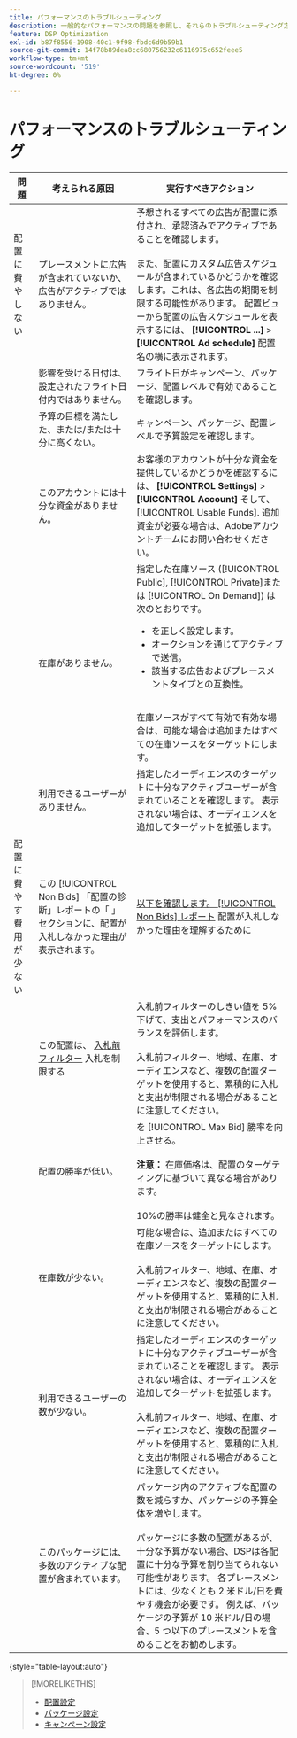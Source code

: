 ```yaml
---
title: パフォーマンスのトラブルシューティング
description: 一般的なパフォーマンスの問題を参照し、それらのトラブルシューティング方法を確認します。
feature: DSP Optimization
exl-id: b87f8556-1908-40c1-9f98-fbdc6d9b59b1
source-git-commit: 14f78b89dea8cc680756232c6116975c652feee5
workflow-type: tm+mt
source-wordcount: '519'
ht-degree: 0%

---
```


# パフォーマンスのトラブルシューティング

| 問題 | 考えられる原因 | 実行すべきアクション |
| --- | --- | --- |
| 配置に費やしない | プレースメントに広告が含まれていないか、広告がアクティブではありません。 | 予想されるすべての広告が配置に添付され、承認済みでアクティブであることを確認します。<br><br>また、配置にカスタム広告スケジュールが含まれているかどうかを確認します。これは、各広告の期間を制限する可能性があります。 配置ビューから配置の広告スケジュールを表示するには、  **[!UICONTROL ...]** > **[!UICONTROL Ad schedule]** 配置名の横に表示されます。 |
|  | 影響を受ける日付は、設定されたフライト日付内ではありません。 | フライト日がキャンペーン、パッケージ、配置レベルで有効であることを確認しま&#x200B;す。 |
|  | 予算の目標を満たした、または/または十分に高くない。 | キャンペーン、パッケージ、配置レベルで予算設定を確認します。 |
|  | このアカウントには十分な資金がありません。 | お客様のアカウントが十分な資金を提供しているかどうかを確認するには、 **[!UICONTROL Settings]** > **[!UICONTROL Account]** そして、 [!UICONTROL Usable Funds]. 追加資金が必要な場合は、Adobeアカウントチームにお問い合わせください。 |
|  | 在庫がありません。 | 指定した在庫ソース ([!UICONTROL Public], [!UICONTROL Private]または [!UICONTROL On Demand]) は次のとおりです。<ul><li>を正しく設定します。</li><li>オークションを通じてアクティブで送信。</li><li>該当する広告およびプレースメントタイプとの互換性。</li></ul><br>在庫ソースがすべて有効で有効な場合は、可能な場合は追加またはすべての在庫ソースをターゲットにします。 |
|  | 利用できるユーザーがありません。 | 指定したオーディエンスのターゲットに十分なアクティブユーザーが含まれていることを確認します。 表示されない場合は、オーディエンスを追加してターゲットを拡張します。 |
| 配置に費やす費用が少ない | この [!UICONTROL Non Bids] 「配置の診断」レポートの「 」セクションに、配置が入札しなかった理由が表示されます。 | [以下を確認します。 [!UICONTROL Non Bids] レポート](/help/dsp/campaign-management/reports/placement-diagnostics.md) 配置が入札しなかった理由を理解するために  <!-- add link/edit text when file available: See the [in-depth guide to possible Non-Bid Reasons (NBR)](link) for more information. --> |
|  | この配置は、 [入札前フィルター](/help/dsp/campaign-management/placements/placement-settings.md) 入札を制限する | 入札前フィルターのしきい値を 5%下げて、支出とパフォーマンスのバランスを評価します。 <!-- wording? and are users just supposed to manually monitor whether it makes a difference? --><br><br>入札前フィルター、地域、在庫、オーディエンスなど、複数の配置ターゲットを使用すると、累積的に入札と支出が制限される場合があることに注意してください。 |
|  | 配置の勝率が低い。 | を [!UICONTROL Max Bid] 勝率を向上させる。<br><br><b>注意：</b> 在庫価格は、配置のターゲティングに基づいて異なる場合があります。<br><br>10%の勝率は健全と見なされます。 |
|  | 在庫数が少ない。 | 可能な場合は、追加またはすべての在庫ソースをターゲットにします。<br><br>入札前フィルター、地域、在庫、オーディエンスなど、複数の配置ターゲットを使用すると、累積的に入札と支出が制限される場合があることに注意してください。 |
|  | 利用できるユーザーの数が少ない。 | 指定したオーディエンスのターゲットに十分なアクティブユーザーが含まれていることを確認します。 表示されない場合は、オーディエンスを追加してターゲットを拡張します。<br><br>入札前フィルター、地域、在庫、オーディエンスなど、複数の配置ターゲットを使用すると、累積的に入札と支出が制限される場合があることに注意してください。 |
|  | このパッケージには、多数のアクティブな配置が含まれています。 | パッケージ内のアクティブな配置の数を減らすか、パッケージの予算全体を増やします。<br><br>パッケージに多数の配置があるが、十分な予算がない場合、DSPは各配置に十分な予算を割り当てられない可能性があります。 各プレースメントには、少なくとも 2 米ドル/日を費やす機会が必要です。 例えば、パッケージの予算が 10 米ドル/日の場合、5 つ以下のプレースメントを含めることをお勧めします。&#x200B; |

{style=&quot;table-layout:auto&quot;}

>[!MORELIKETHIS]
>
>* [配置設定](/help/dsp/campaign-management/placements/placement-settings.md)
>* [パッケージ設定](/help/dsp/campaign-management/packages/package-settings.md)
>* [キャンペーン設定](/help/dsp/campaign-management/campaigns/campaign-settings.md)

